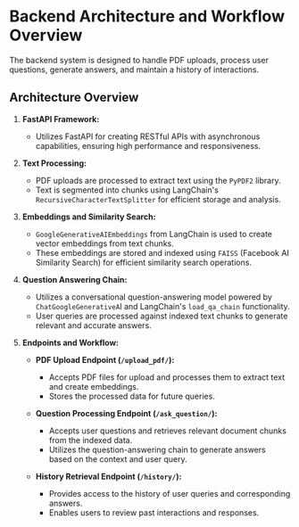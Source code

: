 # Backend Architecture and Workflow Overview
The backend system is designed to handle PDF uploads, process user questions, generate answers, and maintain a history of interactions.

## Architecture Overview
1. **FastAPI Framework:**
   - Utilizes FastAPI for creating RESTful APIs with asynchronous capabilities, ensuring high performance and responsiveness.

2. **Text Processing:**
   - PDF uploads are processed to extract text using the `PyPDF2` library.
   - Text is segmented into chunks using LangChain's `RecursiveCharacterTextSplitter` for efficient storage and analysis.

3. **Embeddings and Similarity Search:**
   - `GoogleGenerativeAIEmbeddings` from LangChain is used to create vector embeddings from text chunks.
   - These embeddings are stored and indexed using `FAISS` (Facebook AI Similarity Search) for efficient similarity search operations.

4. **Question Answering Chain:**
   - Utilizes a conversational question-answering model powered by `ChatGoogleGenerativeA`I and LangChain's `load_qa_chain` functionality.
   - User queries are processed against indexed text chunks to generate relevant and accurate answers.

5. **Endpoints and Workflow:**
   - **PDF Upload Endpoint (`/upload_pdf/`):**
     - Accepts PDF files for upload and processes them to extract text and create embeddings.
     - Stores the processed data for future queries.

   - **Question Processing Endpoint (`/ask_question/`):**
     - Accepts user questions and retrieves relevant document chunks from the indexed data.
     - Utilizes the question-answering chain to generate answers based on the context and user query.

   - **History Retrieval Endpoint (`/history/`):**
     - Provides access to the history of user queries and corresponding answers.
     - Enables users to review past interactions and responses.


